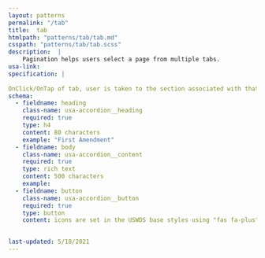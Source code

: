 ```yaml
---
layout: patterns
permalink: "/tab"
title:  tab
htmlpath: "patterns/tab/tab.md"
csspath: "patterns/tab/tab.scss"
description:  |
    Pagination helps users select a page from multiple tabs.
usa-link: 
specification: |
  
OnClick/OnTap of tab, user is taken to the section associated with that tab.
schema: 
  - fieldname: heading
    class-name: usa-accordion__heading
    required: true
    type: h4
    content: 80 characters
    example: "First Amendment"
  - fieldname: body
    class-name: usa-accordion__content
    required: true
    type: rich text
    content: 500 characters
    example: 
  - fieldname: button
    class-name: usa-accordion__button
    required: true
    type: button
    content: icons are set in the USWDS base styles using "fas fa-plus" and "fas fa-minus".
 

last-updated: 5/18/2021
---
```

<!--- if extra information is needed for this pattern, write here in Markdown. -->
<!--- to learn markdown format go to https://docs.github.com/en/github/writing-on-github/basic-writing-and-formatting-syntax -->



